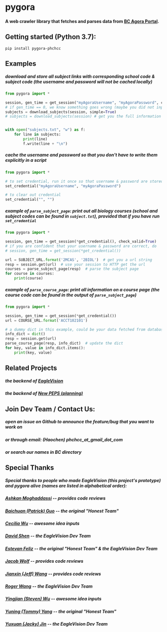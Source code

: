 # pygora
#### A web crawler library that fetches and parses data from [BC Agora Portal](https://services.bc.edu/commoncore/myservices.do).

## Getting started (Python 3.7):
```
pip install pygora-phchcc
```

## Examples
##### download and store all subject links with corresponding school code & subject code (the username and password will not be cached locally)
```python
from pygora import *

session, gen_time = get_session("myAgoraUsername", "myAgoraPassword", check_valid=True)
# if gen_time == 0, we know something goes wrong (maybe you did not input the correct credential)
subjects = download_subjects(session, simple=True)
# subjects = download_subjects(session) # get you the full information


with open("subjects.txt", "w") as f:
    for line in subjects:
        print(line)
        f.write(line + "\n")
```

##### cache the username and password so that you don't have to write them explicitly in a script
```python
from pygora import *

# to set credential, run it once so that username & password are stored locally
set_credential("myAgoraUsername", "myAgoraPassword")

# to clear out credential
set_credential("", "")

```

##### example of `parse_subject_page`: print out all biology courses (school and subject codes can be found in `subject.txt`), provided that if you have run `set_credential`
```python
from pygora import *

session, gen_time = get_session(*get_credential(), check_valid=True)
# if you are confident that your username & password are correct, do
# session, gen_time = get_session(*get_credential())

url = SUBJECT_URL.format('2MCAS', '2BIOL')  # get you a url string
resp = session.get(url)  # use your session to HTTP get the url
courses = parse_subject_page(resp)  # parse the subject page
for course in courses:
    print(course)

```


##### example of `parse_course_page`: print all information on a course page (the course code can be found in the output of `parse_subject_page`)
```python
from pygora import *

session, gen_time = get_session(*get_credential())
url = COURSE_URL.format('ACCT102101')

# a dummy dict in this example, could be your data fetched from database
info_dict = dict()
resp = session.get(url)
parse_course_page(resp, info_dict)  # update the dict
for key, value in info_dict.items():
    print(key, value)

```

## Related Projects
##### the backend of [EagleVision](http://www.eaglevisionapp.com/)
##### the backend of [New PEPS (planning)]()

## Join Dev Team / Contact Us:
##### open an issue on Github to announce the feature/bug that you want to work on
##### or through email: (Haochen) phchcc_at_gmail_dot_com 
##### or search our names in BC directory

## Special Thanks
##### Special thanks to people who made EagleVision (this project's prototype) and pygora alive (names are listed in alphabetical order):
##### [Ashkan Moghaddassi]() -- provides code reviews
##### [Baichuan (Patrick) Guo]() -- the original "Honest Team"
##### [Cecilia Wu]() -- awesome idea inputs
##### [David Shen]() -- the EagleVision Dev Team
##### [Estevan Feliz](http://estevanfeliz.me/) -- the original "Honest Team" & the EagleVision Dev Team
##### [Jacob Wolf]() -- provides code reviews
##### [Jianxin (Jeff) Wang]() -- provides code reviews
##### [Roger Wang](https://rogerwangcs.com/) -- the EagleVision Dev Team
##### [Yingjian (Steven) Wu](https://github.com/yingjianwu199868)  -- awesome idea inputs
##### [Yuning (Tommy) Yang]() -- the original "Honest Team"
##### [Yuxuan (Jacky) Jin](https://github.com/PolarCapital) -- the EagleVision Dev Team
